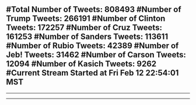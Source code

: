 #Total Number of Tweets: 808493 
#Number of Trump Tweets: 266191
#Number of Clinton Tweets: 172257
#Number of Cruz Tweets: 161253
#Number of Sanders Tweets: 113611
#Number of Rubio Tweets: 42389
#Number of Jeb! Tweets: 31462
#Number of Carson Tweets: 12094
#Number of Kasich Tweets: 9262
#Current Stream Started at Fri Feb 12 22:54:01 MST
---
---
---
